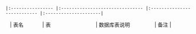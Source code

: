 
    |:---------------- |:------------------------------- |:--------------------------- |:---------------------|
    | 表名             | 表                               | 数据库表说明                  | 备注                 |
    
    
   

